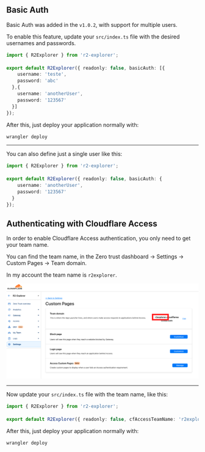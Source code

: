 ## Basic Auth

Basic Auth was added in the `v1.0.2`, with support for multiple users.

To enable this feature, update your `src/index.ts` file with the desired usernames and passwords.

```ts title="src/index.ts"
import { R2Explorer } from 'r2-explorer';

export default R2Explorer({ readonly: false, basicAuth: [{
    username: 'teste',
    password: 'abc'
  },{
    username: 'anotherUser',
    password: '123567'
  }]
});
```

After this, just deploy your application normally with:

```bash
wrangler deploy
```

---

You can also define just a single user like this:

```ts title="src/index.ts"
import { R2Explorer } from 'r2-explorer';

export default R2Explorer({ readonly: false, basicAuth: {
    username: 'anotherUser',
    password: '123567'
  }
});
```


## Authenticating with Cloudflare Access

In order to enable Cloudflare Access authentication, you only need to get your team name.

You can find the team name, in the Zero trust dashboard -> Settings -> Custom Pages -> Team domain.

In my account the team name is `r2explorer`.

![Cloudflare Zero Trust Dashboard](../assets/cloudflare-access.png)

---

Now update your `src/index.ts` file with the team name, like this:

```ts title="src/index.ts"
import { R2Explorer } from 'r2-explorer';

export default R2Explorer({ readonly: false, cfAccessTeamName: 'r2explorer' });
```

After this, just deploy your application normally with:

```bash
wrangler deploy
```

